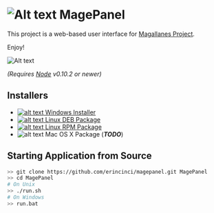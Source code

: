 # ![Alt text](http://s23.postimg.org/t7m6upgzb/magepanel.png) MagePanel #

This project is a web-based user interface for [Magallanes Project](http://magephp.com/).

Enjoy!

![Alt text](http://s30.postimg.org/ugokqktlt/Main_Page.png)

*(Requires [Node](http://nodejs.org/) v0.10.2 or newer)*

## Installers ##

- [![alt text](http://s11.postimg.org/w7biouren/windows.png) Windows Installer](https://github.com/erincinci/magepanel/releases/download/v1.0/MagePanelSetup-v1.0.exe)
- [![alt text](http://s11.postimg.org/hzlu07epr/deb.png) Linux DEB Package](https://github.com/erincinci/magepanel/releases/download/v1.0/magepanel-v10.deb)
- [![alt text](http://s11.postimg.org/cmwzm2qtb/rpm.png) Linux RPM Package](https://github.com/erincinci/magepanel/releases/download/v1.0/magepanel-1.0-2.i386.rpm)
- ![alt text](http://s13.postimg.org/9oskv0dnn/mac.png) Mac OS X Package (***TODO***)

## Starting Application from Source ##

```bash
>> git clone https://github.com/erincinci/magepanel.git MagePanel
>> cd MagePanel
# On Unix
>> ./run.sh
# On Windows
>> run.bat
```
